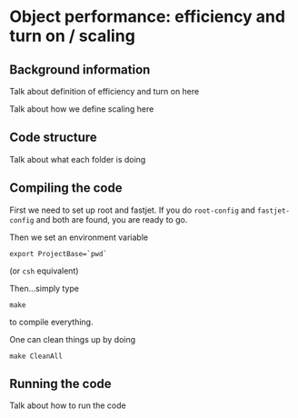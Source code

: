 

# Object performance: efficiency and turn on / scaling


## Background information

Talk about definition of efficiency and turn on here

Talk about how we define scaling here


## Code structure

Talk about what each folder is doing


## Compiling the code

First we need to set up root and fastjet.  If you do `root-config` and `fastjet-config` and both are found, you are ready to go.

Then we set an environment variable

```
export ProjectBase=`pwd`
```

(or `csh` equivalent)

Then...simply type

```
make
```

to compile everything.

One can clean things up by doing

```
make CleanAll
```


## Running the code

Talk about how to run the code





